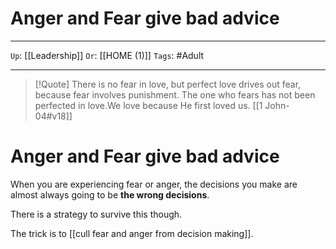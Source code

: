 # Anger and Fear give bad advice

---

`Up`: [[Leadership]] `Or`: [[HOME (1)]] `Tags`: #Adult

---

> [!Quote] There is no fear in love, but perfect love drives out fear, because fear involves punishment. The one who fears has not been perfected in love.We love because He first loved us. [[1 John-04#v18]]
> 

# Anger and Fear give bad advice

When you are experiencing fear or anger, the decisions you make are almost always going to be **the wrong decisions**.

There is a strategy to survive this though.

The trick is to [[cull fear and anger from decision making]].